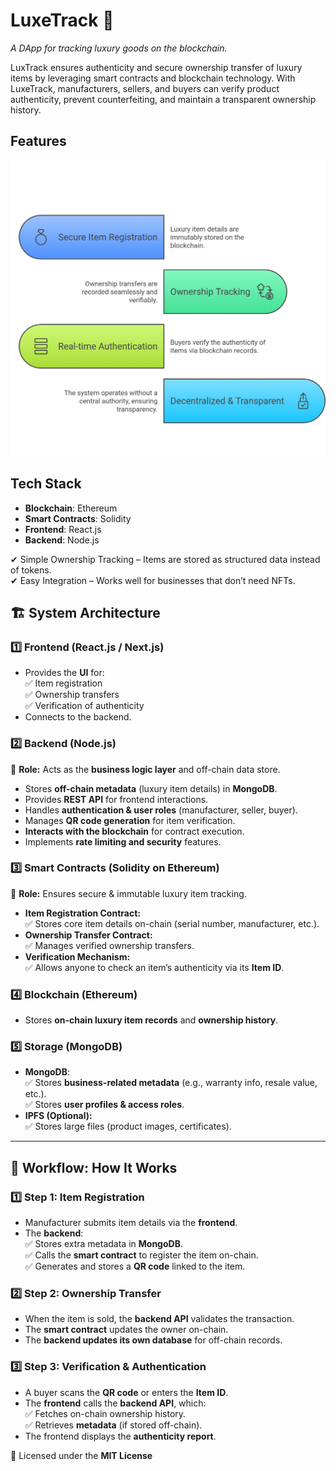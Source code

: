 # LuxeTrack 🚀  
*A DApp for tracking luxury goods on the blockchain.*  

LuxTrack ensures authenticity and secure ownership transfer of luxury items by leveraging smart contracts and blockchain technology. With LuxeTrack, manufacturers, sellers, and buyers can verify product authenticity, prevent counterfeiting, and maintain a transparent ownership history.  

## Features  

![alt text](https://github.com/dikamjit-borah/luxetrack-backend/blob/main/luxetrack-features.png)

## Tech Stack  
- **Blockchain**: Ethereum  
- **Smart Contracts**: Solidity  
- **Frontend**: React.js
- **Backend**: Node.js

✔ Simple Ownership Tracking – Items are stored as structured data instead of tokens.<br>
✔ Easy Integration – Works well for businesses that don’t need NFTs.

## 🏗 System Architecture  

### **1️⃣ Frontend (React.js / Next.js)**  
- Provides the **UI** for:  
  ✅ Item registration  
  ✅ Ownership transfers  
  ✅ Verification of authenticity  
- Connects to the backend.  

### **2️⃣ Backend (Node.js)**
🔹 **Role:** Acts as the **business logic layer** and off-chain data store.  

- Stores **off-chain metadata** (luxury item details) in **MongoDB**.  
- Provides **REST API** for frontend interactions.  
- Handles **authentication & user roles** (manufacturer, seller, buyer).  
- Manages **QR code generation** for item verification.  
- **Interacts with the blockchain** for contract execution.  
- Implements **rate limiting and security** features.  

### **3️⃣ Smart Contracts (Solidity on Ethereum)**  
🔹 **Role:** Ensures secure & immutable luxury item tracking.  

- **Item Registration Contract:**  
  ✅ Stores core item details on-chain (serial number, manufacturer, etc.).  
- **Ownership Transfer Contract:**  
  ✅ Manages verified ownership transfers.  
- **Verification Mechanism:**  
  ✅ Allows anyone to check an item’s authenticity via its **Item ID**.  

### **4️⃣ Blockchain (Ethereum)**
- Stores **on-chain luxury item records** and **ownership history**.  

### **5️⃣ Storage (MongoDB)**  
- **MongoDB**:  
  ✅ Stores **business-related metadata** (e.g., warranty info, resale value, etc.).  
  ✅ Stores **user profiles & access roles**.  
- **IPFS (Optional):**  
  ✅ Stores large files (product images, certificates).  

---

## 🔄 Workflow: How It Works  

### **1️⃣ Step 1: Item Registration**
- Manufacturer submits item details via the **frontend**.  
- The **backend**:  
  ✅ Stores extra metadata in **MongoDB**.  
  ✅ Calls the **smart contract** to register the item on-chain.  
  ✅ Generates and stores a **QR code** linked to the item.  

### **2️⃣ Step 2: Ownership Transfer**
- When the item is sold, the **backend API** validates the transaction.  
- The **smart contract** updates the owner on-chain.  
- The **backend updates its own database** for off-chain records.  

### **3️⃣ Step 3: Verification & Authentication**
- A buyer scans the **QR code** or enters the **Item ID**.  
- The **frontend** calls the **backend API**, which:  
  ✅ Fetches on-chain ownership history.  
  ✅ Retrieves **metadata** (if stored off-chain).  
- The frontend displays the **authenticity report**.  

📜 Licensed under the **MIT License**  
